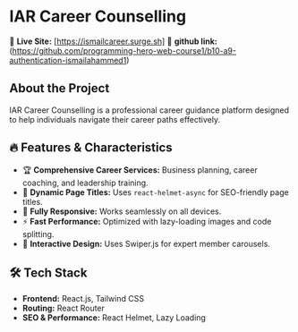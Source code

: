 # IAR Career Counselling

🚀 **Live Site:**  [https://ismailcareer.surge.sh]
🚀 **github link:**(https://github.com/programming-hero-web-course1/b10-a9-authentication-ismailahammed1)

## About the Project
IAR Career Counselling is a professional career guidance platform designed to help individuals navigate their career paths effectively.

## 🔥 Features & Characteristics
- 🏆 **Comprehensive Career Services:** Business planning, career coaching, and leadership training.
- 🎯 **Dynamic Page Titles:** Uses `react-helmet-async` for SEO-friendly page titles.
- 📱 **Fully Responsive:** Works seamlessly on all devices.
- ⚡ **Fast Performance:** Optimized with lazy-loading images and code splitting.
- 🎨 **Interactive Design:** Uses Swiper.js for expert member carousels.

## 🛠 Tech Stack
- **Frontend:** React.js, Tailwind CSS
- **Routing:** React Router
- **SEO & Performance:** React Helmet, Lazy Loading




